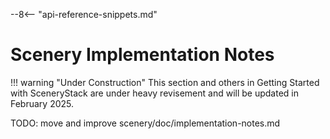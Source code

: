 --8<-- "api-reference-snippets.md"

<link rel="stylesheet" href="/css/examples.css">

# Scenery Implementation Notes

!!! warning "Under Construction"
    This section and others in Getting Started with SceneryStack are under heavy revisement
    and will be updated in February 2025.

TODO: move and improve scenery/doc/implementation-notes.md